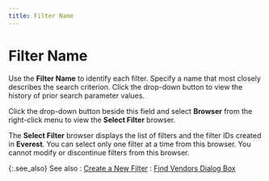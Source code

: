```yaml
---
title: Filter Name
---
```


# Filter Name


Use the **Filter Name** to identify  each filter. Specify a name that most closely describes the search criterion.  Click the drop-down button to view the history of prior search parameter  values.


Click the drop-down button beside this field and select **Browser**  from the right-click menu to view the **Select 
 Filter** browser.


The **Select Filter** browser displays  the list of filters and the filter IDs  created in **Everest**. You can select  only one filter at a time from this browser. You cannot modify or discontinue  filters from this browser.


{:.see_also}
See also
: [Create  a New Filter]({{site.mv_baseurl}}/finding-vendors/create-new-filters/create_a_new_filter_find_vendors_step_by_step.html)
: [Find  Vendors Dialog Box ]({{site.mv_baseurl}}/finding-vendors/create-new-filters/the_find_vendors_dialog_box_step_by_step.html)
